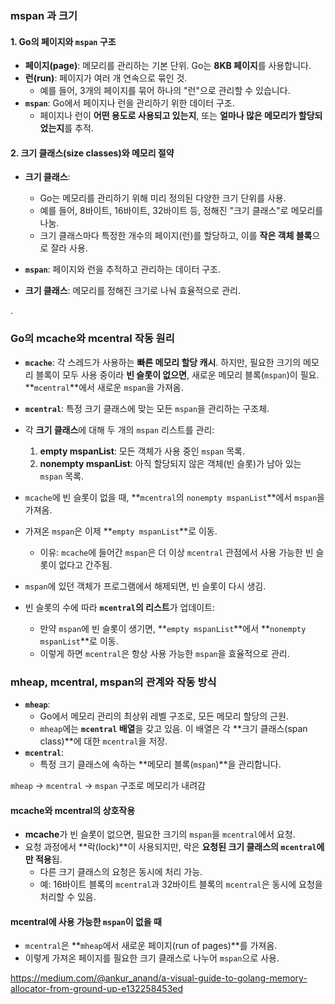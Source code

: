 
### mspan 과 크기 

#### 1. **Go의 페이지와 `mspan` 구조**

- **페이지(page)**: 메모리를 관리하는 기본 단위. Go는 **8KB 페이지**를 사용합니다.
- **런(run)**: 페이지가 여러 개 연속으로 묶인 것.
    - 예를 들어, 3개의 페이지를 묶어 하나의 "런"으로 관리할 수 있습니다.
- **`mspan`**: Go에서 페이지나 런을 관리하기 위한 데이터 구조.
    - 페이지나 런이 **어떤 용도로 사용되고 있는지**, 또는 **얼마나 많은 메모리가 할당되었는지**를 추적.

#### 2. **크기 클래스(size classes)와 메모리 절약**

- **크기 클래스**:
    - Go는 메모리를 관리하기 위해 미리 정의된 다양한 크기 단위를 사용.
    - 예를 들어, 8바이트, 16바이트, 32바이트 등, 정해진 "크기 클래스"로 메모리를 나눔.
    - 크기 클래스마다 특정한 개수의 페이지(런)를 할당하고, 이를 **작은 객체 블록**으로 잘라 사용.


- **`mspan`**: 페이지와 런을 추적하고 관리하는 데이터 구조.
- **크기 클래스**: 메모리를 정해진 크기로 나눠 효율적으로 관리.

.

### **Go의 mcache와 mcentral 작동 원리**

- **`mcache`**: 각 스레드가 사용하는 **빠른 메모리 할당 캐시**. 하지만, 필요한 크기의 메모리 블록이 모두 사용 중이라 **빈 슬롯이 없으면**, 새로운 메모리 블록(`mspan`)이 필요.  **`mcentral`**에서 새로운 `mspan`을 가져옴.  

- **`mcentral`**: 특정 크기 클래스에 맞는 모든 `mspan`을 관리하는 구조체.
- 각 **크기 클래스**에 대해 두 개의 `mspan` 리스트를 관리:
    1. **empty mspanList**: 모든 객체가 사용 중인 `mspan` 목록.
    2. **nonempty mspanList**: 아직 할당되지 않은 객체(빈 슬롯)가 남아 있는 `mspan` 목록.

- `mcache`에 빈 슬롯이 없을 때, **`mcentral`의 `nonempty mspanList`**에서 `mspan`을 가져옴.
- 가져온 `mspan`은 이제 **`empty mspanList`**로 이동.
    - 이유: `mcache`에 들어간 `mspan`은 더 이상 `mcentral` 관점에서 사용 가능한 빈 슬롯이 없다고 간주됨.
-  `mspan`에 있던 객체가 프로그램에서 해제되면, 빈 슬롯이 다시 생김.
- 빈 슬롯의 수에 따라 **`mcentral`의 리스트**가 업데이트:
    - 만약 `mspan`에 빈 슬롯이 생기면, **`empty mspanList`**에서 **`nonempty mspanList`**로 이동.
    - 이렇게 하면 `mcentral`은 항상 사용 가능한 `mspan`을 효율적으로 관리.


### **mheap, mcentral, mspan의 관계와 작동 방식**

- **`mheap`**:
    - Go에서 메모리 관리의 최상위 레벨 구조로, 모든 메모리 할당의 근원.
    - `mheap`에는 **`mcentral` 배열**을 갖고 있음. 이 배열은 각 **크기 클래스(span class)**에 대한 `mcentral`을 저장.
- **`mcentral`**:
	- 특정 크기 클래스에 속하는 **메모리 블록(`mspan`)**을 관리합니다.

 `mheap` → `mcentral` → `mspan` 구조로 메모리가 내려감

#### **mcache와 mcentral의 상호작용**
- **mcache**가 빈 슬롯이 없으면, 필요한 크기의 `mspan`을 `mcentral`에서 요청.
- 요청 과정에서 **락(lock)**이 사용되지만, 락은 **요청된 크기 클래스의 `mcentral`에만 적용**됩.
    - 다른 크기 클래스의 요청은 동시에 처리 가능.
    - 예: 16바이트 블록의 `mcentral`과 32바이트 블록의 `mcentral`은 동시에 요청을 처리할 수 있음.

#### mcentral에 사용 가능한 `mspan`이 없을 때
- `mcentral`은 **`mheap`에서 새로운 페이지(run of pages)**를 가져옴.
- 이렇게 가져온 페이지를 필요한 크기 클래스로 나누어 `mspan`으로 사용.

https://medium.com/@ankur_anand/a-visual-guide-to-golang-memory-allocator-from-ground-up-e132258453ed